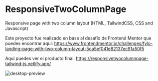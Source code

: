 # ResponsiveTwoColumnPage
Responsive page with two column layout (HTML, TailwindCSS, CSS and Javascript)

Este proyecto fue realizado en base al desafío de Frontend Mentor que puedes encontrar aqui:
https://www.frontendmentor.io/challenges/fylo-landing-page-with-two-column-layout-5ca5ef041e82137ec91a50f5

Aqui puedes ver el producto final:
https://responsivetwocolumnpage-tailwind-js.netlify.app/

![desktop-preview](https://github.com/VickyAzola/ResponsiveTwoColumnPage/assets/116470398/bc9cb424-3162-4ce6-9266-f2c0d906e26b)
